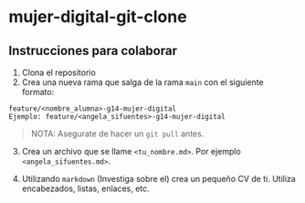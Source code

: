 # mujer-digital-git-clone

## Instrucciones para colaborar
1. Clona el repositorio
1. Crea una nueva rama que salga de la rama `main` con el siguiente formato:
```
feature/<nombre_alumna>-g14-mujer-digital
Ejemplo: feature/<angela_sifuentes>-g14-mujer-digital
```

>NOTA: Asegurate de hacer un `git pull` antes.

3. Crea un archivo que se llame `<tu_nombre.md>`. Por ejemplo `<angela_sifuentes.md>`.

4. Utilizando `markdown` (Investiga sobre el) crea un pequeño CV de ti. Utiliza encabezados, listas, enlaces, etc.